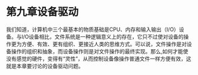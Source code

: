 # 第九章设备驱动

我们知道，计算机中三个最基本的物质基础是CPU、内存和输入输出（I/O）设备。与I/O设备相比，文件系统是一种逻辑意义上的存在，它只不过使对设备的操作更为方便、有效、更有组织、更接近人类的思维方式。可以说，文件操作是对设备操作的组织和抽象，而设备操作则是对文件操作的最终实现。那么,如何才能使没有感觉的硬件，变得有“灵性”，从而控制设备像操作普通文件一样方便有效，这就是本章要讨论的设备驱动问题。